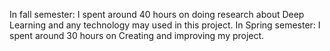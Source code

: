 In fall semester: I spent around 40 hours on doing research about Deep Learning and any technology may used in this project.
In Spring semester: I spent around 30 hours on Creating and improving my project.
